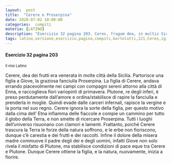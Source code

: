 ```yaml
---
layout:  post
title:  "Cerere e Proserpina"
date: 2020-07-02 10:00:00
categories:  compiti
materia: [LATINO]
description: "Esercizio 32 pagina 203. Ceres, frugum dea, in multis Siciliae urbibus colebatur. iovi filiam gignit, venustam puellam Proserpinam"
tags: latino,versione,esercizio,pagina,compiti,bortolotti,221,Ceres,igitur,natam,reperit rursusque,natura,florere,incipit.
---
```

#### Esercizio 32 pagina 203
<sub> Il mio Latino </sub>

Cerere, dea dei frutti era venerata in molte città della Sicilia. Partorisce una figlia a Giove, la graziosa fanciulla Proserpina. La figlia di Cerere, andava errando piacevolmente nei campi con  compagni sereni attorno alla città di Enna, e raccoglieva  fiori variopinti di primavera. Plutone, re degli inferi, è  preso perdutamente dall’amore e ordina/stabilisce di rapire la fanciulla e prenderla in moglie. Quindi evade  dalle carceri infernali, rapisce la vergine e la porta nel suo regno. Cerere ignora la sorte della figlia, per questo motivo dalla cima dell’ Etna infiamma delle fiaccole e compie un cammino per tutto il globo della Terra, e non smette di ricercare Proserpina. Tutti i luoghi dell’universo risuonano con clamori e lamenti. Frattanto, poiché Cerere trascura la Terra le forze della natura soffrono, e le erbe non fioriscono,  dunque c’è carestia e dei frutti e dei raccolti. Infine il dolore della misera madre commuove il padre degli dei e degli uomini, infatti Giove non solo rivela il misfatto di  Plutone, ma stabilisce condizioni di pace eque tra Cerere e Plutone. Dunque Cerere ottiene la figlia, e la natura, nuovamente, inizia a fiorire.

